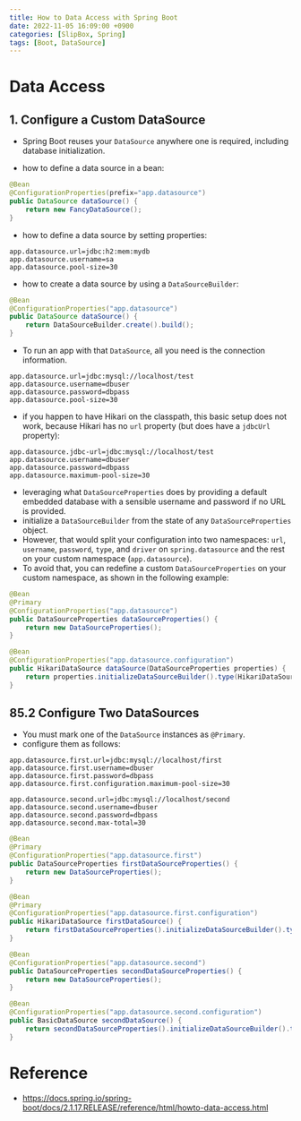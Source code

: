 ```yaml
---
title: How to Data Access with Spring Boot
date: 2022-11-05 16:09:00 +0900
categories: [SlipBox, Spring]
tags: [Boot, DataSource]
---
```

# Data Access
## 1. Configure a Custom DataSource
- Spring Boot reuses your `DataSource` anywhere one is required, including database initialization.

- how to define a data source in a bean:

```java
@Bean
@ConfigurationProperties(prefix="app.datasource")
public DataSource dataSource() {
	return new FancyDataSource();
}
```

- how to define a data source by setting properties:

```
app.datasource.url=jdbc:h2:mem:mydb
app.datasource.username=sa
app.datasource.pool-size=30
```

- how to create a data source by using a `DataSourceBuilder`:

```java
@Bean
@ConfigurationProperties("app.datasource")
public DataSource dataSource() {
	return DataSourceBuilder.create().build();
}
```

- To run an app with that `DataSource`, all you need is the connection information.

```
app.datasource.url=jdbc:mysql://localhost/test
app.datasource.username=dbuser
app.datasource.password=dbpass
app.datasource.pool-size=30
```

- if you happen to have Hikari on the classpath, this basic setup does not work, because Hikari has no `url` property (but does have a `jdbcUrl` property):

```
app.datasource.jdbc-url=jdbc:mysql://localhost/test
app.datasource.username=dbuser
app.datasource.password=dbpass
app.datasource.maximum-pool-size=30
```

- leveraging what `DataSourceProperties` does by providing a default embedded database with a sensible username and password if no URL is provided.
- initialize a `DataSourceBuilder` from the state of any `DataSourceProperties` object.
- However, that would split your configuration into two namespaces: `url`, `username`, `password`, `type`, and `driver` on `spring.datasource` and the rest on your custom namespace (`app.datasource`). 
- To avoid that, you can redefine a custom `DataSourceProperties` on your custom namespace, as shown in the following example:

```java
@Bean
@Primary
@ConfigurationProperties("app.datasource")
public DataSourceProperties dataSourceProperties() {
	return new DataSourceProperties();
}

@Bean
@ConfigurationProperties("app.datasource.configuration")
public HikariDataSource dataSource(DataSourceProperties properties) {
	return properties.initializeDataSourceBuilder().type(HikariDataSource.class).build();
}
```

## 85.2 Configure Two DataSources
- You must mark one of the `DataSource` instances as `@Primary`.
- configure them as follows:

```
app.datasource.first.url=jdbc:mysql://localhost/first
app.datasource.first.username=dbuser
app.datasource.first.password=dbpass
app.datasource.first.configuration.maximum-pool-size=30

app.datasource.second.url=jdbc:mysql://localhost/second
app.datasource.second.username=dbuser
app.datasource.second.password=dbpass
app.datasource.second.max-total=30
```

```java
@Bean
@Primary
@ConfigurationProperties("app.datasource.first")
public DataSourceProperties firstDataSourceProperties() {
	return new DataSourceProperties();
}

@Bean
@Primary
@ConfigurationProperties("app.datasource.first.configuration")
public HikariDataSource firstDataSource() {
	return firstDataSourceProperties().initializeDataSourceBuilder().type(HikariDataSource.class).build();
}

@Bean
@ConfigurationProperties("app.datasource.second")
public DataSourceProperties secondDataSourceProperties() {
	return new DataSourceProperties();
}

@Bean
@ConfigurationProperties("app.datasource.second.configuration")
public BasicDataSource secondDataSource() {
	return secondDataSourceProperties().initializeDataSourceBuilder().type(BasicDataSource.class).build();
}
```

# Reference
- https://docs.spring.io/spring-boot/docs/2.1.17.RELEASE/reference/html/howto-data-access.html
